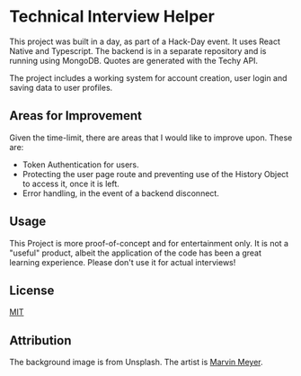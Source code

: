 # Technical Interview Helper

This project was built in a day, as part of a Hack-Day event. It uses React Native and Typescript. The backend is in a separate repository and is running using MongoDB. Quotes are generated with the Techy API.

The project includes a working system for account creation, user login and saving data to user profiles.

## Areas for Improvement

Given the time-limit, there are areas that I would like to improve upon. These are:

 - Token Authentication for users.
 - Protecting the user page route and preventing use of the History Object to access it, once it is left.
- Error handling, in the event of a backend disconnect.


## Usage

This Project is more proof-of-concept and for entertainment only. It is not a "useful" product, albeit the application of the code has been a great learning experience. Please don't use it for actual interviews!


## License

[MIT](https://choosealicense.com/licenses/mit/)

## Attribution

The background image is from Unsplash. The artist is [Marvin Meyer](https://unsplash.com/@marvelous?utm_source=unsplash&utm_medium=referral&utm_content=creditCopyText). 
